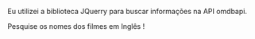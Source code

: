 Eu utilizei a biblioteca JQuerry para buscar informações na API omdbapi.

 Pesquise os nomes dos filmes em Inglês !
